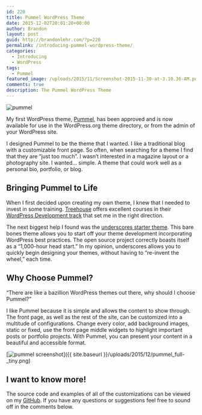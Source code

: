 ```yaml
---
id: 220
title: Pummel WordPress Theme
date: 2015-12-02T20:01:20+00:00
author: Brandon
layout: post
guid: http://brandonlehr.com/?p=220
permalink: /introducing-pummel-wordpress-theme/
categories:
  - Introducing
  - WordPress
tags:
  - Pummel
featured_image: /uploads/2015/11/Screenshot-2015-11-30-at-3.10.36-AM.png
comments: true
description: The Pummel WordPress Theme
---
```

<img src="{{ site.baseurl }}{{ page.featured_image }}" alt="pummel" class="" />

My first WordPress theme, [Pummel](https://wordpress.org/themes/pummel/), has been approved and is now available for use in the WordPress.org theme directory, or from the admin of your WordPress site.

I designed Pummel to be the theme that I wanted. I like a traditional blog with a customizable front page. So often, when searching for a theme I find that they are &#8220;just too much&#8221;. I wasn&#8217;t interested in a magazine layout or a photography site. I wanted&#8230; simple. A theme that could work well as a personal bio, portfolio, or blog.<!--more-->


## Bringing Pummel to Life

When I first decided upon creating my own theme, I knew that I needed to invest in some training. [Treehouse](https://teamtreehouse.com/) offers excellent courses in their [WordPress Development track](https://teamtreehouse.com/tracks/wordpress-development) that set me in the right direction.

The next biggest help I found was the [underscores starter theme](http://underscores.me/). This bare bones theme allows you to start off your theme development incorporating WordPress best practices. The open source project correctly boasts itself as a &#8220;1,000-hour head start.&#8221; In my opinion, underscores allows you to quickly begin designing your themes, without having to &#8220;re-invent the wheel,&#8221; each time.

## Why Choose Pummel?

&#8220;There are like a bazillion WordPress themes out there, why should I choose Pummel?&#8221;

I like Pummel because it is simple and allows the content to show through. The front page, as well as the rest of the site, can be customized into a multitude of configurations. Change every color, add background images, static or fixed, use the front page middle widgets to highlight important posts or portfolio projects. With Pummel, you can present your content in a beautiful and accessible format.

[<img class="" src="{{ site.baseurl }}/uploads/2015/12/pummel_full-_tiny-280x1024.png?fit=280%2C1024" alt="pummel screenshot" srcset="{{ site.baseurl }}/uploads/2015/12/pummel_full-_tiny.png?resize=280%2C1024 280w, {{ site.baseurl }}/uploads/2015/12/pummel_full-_tiny.png?resize=82%2C300 82w, {{ site.baseurl }}/uploads/2015/12/pummel_full-_tiny.png?w=997 997w" sizes="(max-width: 280px) 100vw, 280px" data-recalc-dims="1" />]({{ site.baseurl }}/uploads/2015/12/pummel_full-_tiny.png)

## I want to know more!

The source code and examples of all of the customizations can be viewed on my [GitHub](https://github.com/blehr/Pummel). If you have any questions or suggestions feel free to sound off in the comments below.

&nbsp;
